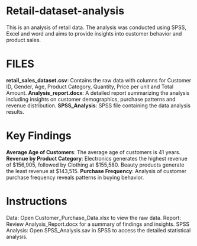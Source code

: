 # Retail-dataset-analysis
This is an analysis of retail data.
The analysis was conducted using SPSS, Excel and word and aims to provide insights into customer behavior and product sales.
# FILES
**retail_sales_dataset.csv**: Contains the raw data with columns for Customer ID, Gender, Age, Product Category, Quantity, Price per unit and Total Amount.
**Analysis_report.docx**: A detailed report summarizing the analysis including insights on customer demographics, purchase patterns and revenue distribution.
**SPSS_Analysis**: SPSS file containing the data analysis results.
# Key Findings
**Average Age of Customers**: The average age of customers is 41 years.
**Revenue by Product Category**: Electronics generates the highest revenue of $156,905, followed by Clothing at $155,580. Beauty products generate the least revenue at $143,515.
**Purchase Frequency**: Analysis of customer purchase frequency reveals patterns in buying behavior.
# Instructions
Data: Open Customer_Purchase_Data.xlsx to view the raw data.
Report: Review Analysis_Report.docx for a summary of findings and insights.
SPSS Analysis: Open SPSS_Analysis.sav in SPSS to access the detailed statistical analysis.


